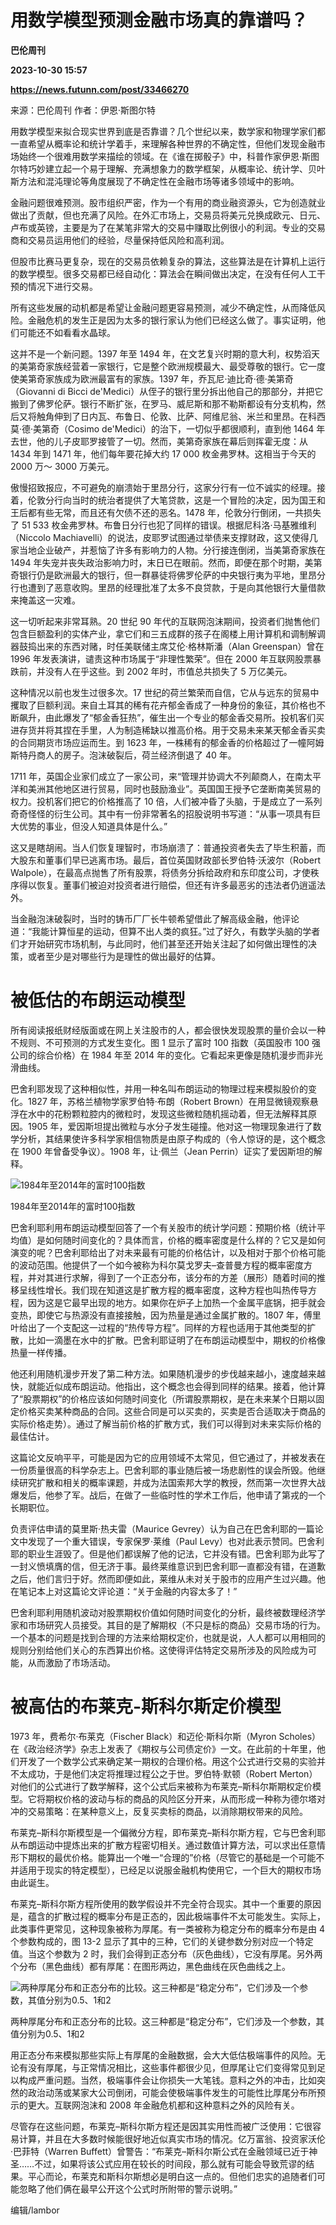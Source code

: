 # 用数学模型预测金融市场真的靠谱吗？
**巴伦周刊**

**2023-10-30 15:57**

**https://news.futunn.com/post/33466270**

来源：巴伦周刊 作者：伊恩·斯图尔特

用数学模型来拟合现实世界到底是否靠谱？几个世纪以来，数学家和物理学家们都一直希望从概率论和统计学着手，来理解各种世界的不确定性，但他们发现金融市场始终一个很难用数学来描绘的领域。在《谁在掷骰子》中，科普作家伊恩·斯图尔特巧妙建立起一个易于理解、充满想象力的数学框架，从概率论、统计学、贝叶斯方法和混沌理论等角度展现了不确定性在金融市场等诸多领域中的影响。

金融问题很难预测。股市组织严密，作为一个有用的商业融资源头，它为创造就业做出了贡献，但也充满了风险。在外汇市场上，交易员将美元兑换成欧元、日元、卢布或英镑，主要是为了在某笔非常大的交易中赚取比例很小的利润。专业的交易商和交易员运用他们的经验，尽量保持低风险和高利润。

但股市比赛马更复杂，现在的交易员依赖复杂的算法，这些算法是在计算机上运行的数学模型。很多交易都已经自动化：算法会在瞬间做出决定，在没有任何人工干预的情况下进行交易。

所有这些发展的动机都是希望让金融问题更容易预测，减少不确定性，从而降低风险。金融危机的发生正是因为太多的银行家认为他们已经这么做了。事实证明，他们可能还不如看看水晶球。

这并不是一个新问题。1397 年至 1494 年，在文艺复兴时期的意大利，权势滔天的美第奇家族经营着一家银行，它是整个欧洲规模最大、最受尊敬的银行。它一度使美第奇家族成为欧洲最富有的家族。1397 年，乔瓦尼·迪比奇·德·美第奇（Giovanni di Bicci de'Medici）从侄子的银行里分拆出他自己的那部分，并把它搬到了佛罗伦萨。银行不断扩张，在罗马、威尼斯和那不勒斯都设有分支机构，然后又将触角伸到了日内瓦、布鲁日、伦敦、比萨、阿维尼翁、米兰和里昂。在科西莫·德·美第奇（Cosimo de'Medici）的治下，一切似乎都很顺利，直到他 1464 年去世，他的儿子皮耶罗接管了一切。然而，美第奇家族在幕后则挥霍无度：从 1434 年到 1471 年，他们每年要花掉大约 17 000 枚金弗罗林。这相当于今天的 2000 万～ 3000 万美元。

傲慢招致报应，不可避免的崩溃始于里昂分行，这家分行有一位不诚实的经理。接着，伦敦分行向当时的统治者提供了大笔贷款，这是一个冒险的决定，因为国王和王后都有些无常，而且还有欠债不还的恶名。1478 年，伦敦分行倒闭，一共损失了 51 533 枚金弗罗林。布鲁日分行也犯了同样的错误。根据尼科洛·马基雅维利（Niccolo Machiavelli）的说法，皮耶罗试图通过举债来支撑财政，这又使得几家当地企业破产，并惹恼了许多有影响力的人物。分行接连倒闭，当美第奇家族在 1494 年失宠并丧失政治影响力时，末日已在眼前。然而，即便在那个时期，美第奇银行仍是欧洲最大的银行，但一群暴徒将佛罗伦萨的中央银行夷为平地，里昂分行也遭到了恶意收购。里昂的经理批准了太多不良贷款，于是向其他银行大量借款来掩盖这一灾难。

这一切听起来非常耳熟。20 世纪 90 年代的互联网泡沫期间，投资者们抛售他们包含巨额盈利的实体产业，拿它们和三五成群的孩子在阁楼上用计算机和调制解调器鼓捣出来的东西对赌，时任美联储主席艾伦·格林斯潘（Alan Greenspan）曾在 1996 年发表演讲，谴责这种市场属于“非理性繁荣”。但在 2000 年互联网股票暴跌前，并没有人在乎这些。到 2002 年时，市值总共损失了 5 万亿美元。

这种情况以前也发生过很多次。17 世纪的荷兰繁荣而自信，它从与远东的贸易中攫取了巨额利润。来自土耳其的稀有花卉郁金香成了一种身份的象征，其价格也不断飙升，由此爆发了“郁金香狂热”，催生出一个专业的郁金香交易所。投机客们买进存货并将其捏在手里，人为制造稀缺以推高价格。用于交易未来某天郁金香买卖的合同期货市场应运而生。到 1623 年，一株稀有的郁金香的价格超过了一幢阿姆斯特丹商人的房子。泡沫破裂后，荷兰经济倒退了 40 年。

1711 年，英国企业家们成立了一家公司，来“管理并协调大不列颠商人，在南太平洋和美洲其他地区进行贸易，同时也鼓励渔业”。英国国王授予它垄断南美贸易的权力。投机客们把它的价格推高了 10 倍，人们被冲昏了头脑，于是成立了一系列奇奇怪怪的衍生公司。其中有一份非常著名的招股说明书写道：“从事一项具有巨大优势的事业，但没人知道具体是什么。”

这又是瞎胡闹。当人们恢复理智时，市场崩溃了：普通投资者失去了毕生积蓄，而大股东和董事们早已逃离市场。最后，首位英国财政部长罗伯特·沃波尔（Robert Walpole），在最高点抛售了所有股票，将债务分拆给政府和东印度公司，才使秩序得以恢复。董事们被迫对投资者进行赔偿，但还有许多最恶劣的违法者仍逍遥法外。

当金融泡沫破裂时，当时的铸币厂厂长牛顿希望借此了解高级金融，他评论道：“我能计算恒星的运动，但算不出人类的疯狂。”过了好久，有数学头脑的学者们才开始研究市场机制，与此同时，他们甚至还开始关注起了如何做出理性的决策，或者至少是对哪些行为是理性的做出最好的估算。

被低估的布朗运动模型
==========

所有阅读报纸财经版面或在网上关注股市的人，都会很快发现股票的量价会以一种不规则、不可预测的方式发生变化。图 1 显示了富时 100 指数（英国股市 100 强公司的综合价格）在 1984 年至 2014 年的变化。它看起来更像是随机漫步而非光滑曲线。

巴舍利耶发现了这种相似性，并用一种名叫布朗运动的物理过程来模拟股价的变化。1827 年，苏格兰植物学家罗伯特·布朗（Robert Brown）在用显微镜观察悬浮在水中的花粉颗粒腔内的微粒时，发现这些微粒随机摇动着，但无法解释其原因。1905 年，爱因斯坦提出微粒与水分子发生碰撞。他对这一物理现象进行了数学分析，其结果使许多科学家相信物质是由原子构成的（令人惊讶的是，这个概念在 1900 年曾备受争议）。1908 年，让·佩兰（Jean Perrin）证实了爱因斯坦的解释。

![1984年至2014年的富时100指数](https://postimg.futunn.com/16986581403791518969747.png)

1984年至2014年的富时100指数

巴舍利耶利用布朗运动模型回答了一个有关股市的统计学问题：预期价格（统计平均值）是如何随时间变化的？具体而言，价格的概率密度是什么样的？它又是如何演变的呢？巴舍利耶给出了对未来最有可能的价格估计，以及相对于那个价格可能的波动范围。他提供了一个如今被称为科尔莫戈罗夫–查普曼方程的概率密度方程，并对其进行求解，得到了一个正态分布，该分布的方差（展形）随着时间的推移呈线性增长。我们现在知道这是扩散方程的概率密度，这种方程也叫热传导方程，因为这是它最早出现的地方。如果你在炉子上加热一个金属平底锅，把手就会变热，即使它与热源没有直接接触，因为热量是通过金属扩散的。1807 年，傅里叶给出了一个支配这一过程的“热传导方程”。同样的方程也适用于其他类型的扩散，比如一滴墨在水中的扩散。巴舍利耶证明了在布朗运动模型中，期权的价格像热量一样传播。

他还利用随机漫步开发了第二种方法。如果随机漫步的步伐越来越小，速度越来越快，就能近似成布朗运动。他指出，这个概念也会得到同样的结果。接着，他计算了“股票期权”的价格应该如何随时间变化（所谓股票期权，是在未来某个日期以固定价格买卖某种商品的合同。这些合同是可以买卖的，买卖是否合适取决于商品的实际价格走势）。通过了解当前价格的扩散方式，我们可以得到对未来实际价格的最佳估计。

这篇论文反响平平，可能是因为它的应用领域不太常见，但它通过了，并被发表在一份质量很高的科学杂志上。巴舍利耶的事业随后被一场悲剧性的误会所毁。他继续研究扩散和相关的概率课题，并成为法国索邦大学的教授，然而第一次世界大战爆发后，他参了军。战后，在做了一些临时性的学术工作后，他申请了第戎的一个长期职位。

负责评估申请的莫里斯·热夫雷（Maurice Gevrey）认为自己在巴舍利耶的一篇论文中发现了一个重大错误，专家保罗·莱维（Paul Levy）也对此表示赞同。巴舍利耶的职业生涯毁了。但是他们都误解了他的记法，它并没有错。巴舍利耶为此写了一封义愤填膺的信，但无济于事。最终莱维意识到巴舍利耶一直都没有错，在道歉之后，他们言归于好。然而即便如此，莱维从未对关于股市的应用产生过兴趣。他在笔记本上对这篇论文评论道：“关于金融的内容太多了！”

巴舍利耶利用随机波动对股票期权价值如何随时间变化的分析，最终被数理经济学家和市场研究人员接受。其目的是了解期权（不只是标的商品）交易市场的行为。一个基本的问题是找到合理的方法来给期权定价，也就是说，人人都可以用相同的规则分别给他们关心的东西算出价格。这使得评估特定交易所涉及的风险成为可能，从而激励了市场活动。

被高估的布莱克-斯科尔斯定价模型
================

1973 年，费希尔·布莱克（Fischer Black）和迈伦·斯科尔斯（Myron Scholes）在《政治经济学》杂志上发表了《期权与公司债定价》一文。在此前的十年里，他们开发了一个数学公式来确定某一期权的合理价格。用这个公式进行交易的实验并不太成功，于是他们决定将推理过程公之于世。罗伯特·默顿（Robert Merton）对他们的公式进行了数学解释，这个公式后来被称为布莱克–斯科尔斯期权定价模型。它将期权价格的波动与标的商品的风险区分开来，从而形成一种称为德尔塔对冲的交易策略：在某种意义上，反复买卖标的商品，以消除期权带来的风险。

布莱克–斯科尔斯模型是一个偏微分方程，即布莱克–斯科尔斯方程，它与巴舍利耶从布朗运动中提炼出来的扩散方程密切相关。通过数值计算方法，可以求出任意情形下期权的最优价格。能算出一个唯一“合理的”价格（尽管它的基础是一个可能不并适用于现实的特定模型），已经足以说服金融机构使用它，一个巨大的期权市场由此诞生。

布莱克–斯科尔斯方程所使用的数学假设并不完全符合现实。其中一个重要的原因是，蕴含的扩散过程的概率分布是正态的，因此极端事件不太可能发生。实际上，此类事件更常见，这种现象被称为厚尾。有一类被称为稳定分布的概率分布是由 4 个参数构成的，图 13-2 显示了其中的三种，它们的关键参数分别对应一个特定值。当这个参数为 2 时，我们会得到正态分布（灰色曲线），它没有厚尾。另外两个分布（黑色曲线）都有厚尾：在图形两边，黑色曲线在灰色曲线之上。

![两种厚尾分布和正态分布的比较。这三种都是“稳定分布”，它们涉及一个参数，其值分别为0.5、1和2](https://postimg.futunn.com/16986581403744886958332.png)

两种厚尾分布和正态分布的比较。这三种都是“稳定分布”，它们涉及一个参数，其值分别为0.5、1和2

用正态分布来模拟那些实际上有厚尾的金融数据，会大大低估极端事件的风险。无论有没有厚尾，与正常情况相比，这些事件都很少见，但厚尾让它们变得常见到足以构成严重问题。当然，极端事件会让你损失一大笔钱。意料之外的冲击，比如突然的政治动荡或某家大公司倒闭，可能会使极端事件发生的可能性比厚尾分布所预示的更大。互联网泡沫和 2008 年金融危机都和这种意料之外的风险有关。

尽管存在这些问题，布莱克–斯科尔斯方程还是因其实用性而被广泛使用：它很容易计算，并且在大多数时候能很好地近似真实市场的情况。亿万富翁、投资家沃伦·巴菲特（Warren Buffett）曾警告：“布莱克–斯科尔斯公式在金融领域已近于神圣……不过，如果将该公式应用在较长的时间段，那么就有可能会导致荒谬的结果。平心而论，布莱克和斯科尔斯想必是明白这一点的。但他们忠实的追随者们可能忽略了他们俩在最早公开这个公式时所附带的警示说明。”

编辑/lambor